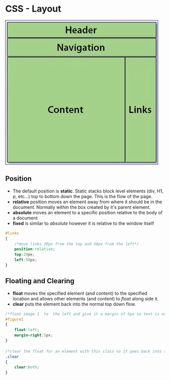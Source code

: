 # CSS - Layout

![CSS Layout](CSSLayout.jpg)

## Position

- The default position is **static**. Static stacks block level elements (div, H1, p, etc...) top to bottom down the page.  This is the flow of the page.
- **relative** position moves an element away from where it should be in the document. Normally within the box created by it's parent element.
- **absolute** moves an element to a specific position relative to the body of a document
- **fixed** is similar to *absolute* however it is relative to the window itself

```css
#links
{
    /*move links 20px from the top and 50px from the left*/
    position:relative;
    top:20px;
    left:50px;
}
```

## Floating and Clearing

- **float** moves the specified element (and content) to the specified location and allows other elements (and content) to *float* along side it.
- **clear** puts the element back into the normal top down flow.

```css
/*float image 1  to  the left and give it a margin of 5px so text is not right up against the image on the right*/
#figure1
{
    float:left;
    margin-right:5px;
}

/*clear the float for an element with this class so it goes back into the normal flow and does not float against the element being floated*/
.clear
{
    clear:both;
}

```